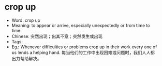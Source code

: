 # crop up

- Word: crop up
- Meaning: to appear or arrive, especially unexpectedly or from time to time
- Chinese: 突然出现；出其不意；突然发生或出现
- Tags: 
- Eg.: Whenever difficulties or problems crop up in their work every one of us lends a helping hand. 每当他们的工作中出现困难或问题时，我们人人都出力帮助解决。
